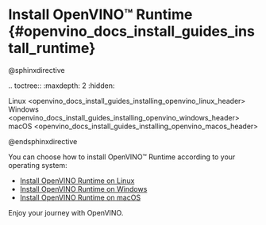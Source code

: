 # Install OpenVINO™ Runtime {#openvino_docs_install_guides_install_runtime}

@sphinxdirective

.. toctree::
   :maxdepth: 2
   :hidden:
   
   Linux <openvino_docs_install_guides_installing_openvino_linux_header>
   Windows <openvino_docs_install_guides_installing_openvino_windows_header>
   macOS <openvino_docs_install_guides_installing_openvino_macos_header>

@endsphinxdirective

You can choose how to install OpenVINO™ Runtime according to your operating system: 

* [Install OpenVINO Runtime on Linux](installing-openvino-linux-header.md)
* [Install OpenVINO Runtime on Windows](installing-openvino-windows-header.md)
* [Install OpenVINO Runtime on macOS](installing-openvino-macos-header.md)

Enjoy your journey with OpenVINO.
